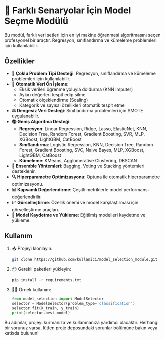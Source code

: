 # 🚀 Farklı Senaryolar İçin Model Seçme Modülü

Bu modül, farklı veri setleri için en iyi makine öğrenmesi algoritmasını seçen profesyonel bir araçtır. Regresyon, sınıflandırma ve kümeleme problemleri için kullanılabilir.

## Özellikler

- **🔄 Çoklu Problem Tipi Desteği**: Regresyon, sınıflandırma ve kümeleme problemleri için kullanılabilir.
- **🔧 Otomatik Veri Ön İşleme**: 
  - Eksik verileri öğrenme yoluyla doldurma (KNN Imputer)
  - Aykırı değerleri tespit edip silme
  - Otomatik ölçeklendirme (Scaling)
  - Kategorik ve sayısal özellikleri otomatik tespit etme
- **⚖️ Dengesiz Veri Desteği**: Sınıflandırma problemleri için SMOTE uygulanabilir.
- **📚 Geniş Algoritma Desteği**:
  - **Regresyon**: Linear Regression, Ridge, Lasso, ElasticNet, KNN, Decision Tree, Random Forest, Gradient Boosting, SVR, MLP, XGBoost, LightGBM, CatBoost
  - **Sınıflandırma**: Logistic Regression, KNN, Decision Tree, Random Forest, Gradient Boosting, SVC, Naive Bayes, MLP, XGBoost, LightGBM, CatBoost
  - **Kümeleme**: KMeans, Agglomerative Clustering, DBSCAN
- **🤝 Ensemble Yöntemleri**: Bagging, Voting ve Stacking yöntemleri desteklenir.
- **🔍 Hiperparametre Optimizasyonu**: Optuna ile otomatik hiperparametre optimizasyonu.
- **📊 Kapsamlı Değerlendirme**: Çeşitli metriklerle model performansı değerlendirilir.
- **📈 Görselleştirme**: Özellik önemi ve model karşılaştırması için görselleştirme araçları.
- **💾 Model Kaydetme ve Yükleme**: Eğitilmiş modelleri kaydetme ve yükleme.

## Kullanım

1. 📥 Projeyi klonlayın:
   ```bash
   git clone https://github.com/kullanici/model_selection_module.git
   ```

2. 📦 Gerekli paketleri yükleyin:
   ```bash
   pip install -r requirements.txt
   ```

3. 🏃‍♂️ Örnek kullanım:
   ```python
   from model_selection import ModelSelector
   selector = ModelSelector(problem_type='classification')
   selector.fit(X_train, y_train)
   print(selector.best_model)
   ```

Bu adımlar, projeyi kurmanıza ve kullanmanıza yardımcı olacaktır. Herhangi bir sorunuz varsa, lütfen proje deposundaki sorunlar bölümüne bakın veya katkıda bulunun!